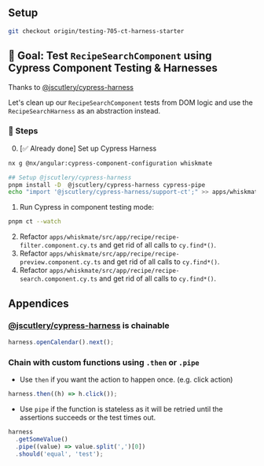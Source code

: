 ## Setup

```sh
git checkout origin/testing-705-ct-harness-starter
```

## 🎯 Goal: Test `RecipeSearchComponent` using Cypress Component Testing & Harnesses

Thanks to [@jscutlery/cypress-harness](https://github.com/jscutlery/devkit/tree/main/packages/cypress-harness)

Let's clean up our `RecipeSearchComponent` tests from DOM logic and use the `RecipeSearchHarness` as an abstraction instead.

### 📝 Steps

0. [✅ Already done] Set up Cypress Harness

```sh
nx g @nx/angular:cypress-component-configuration whiskmate

## Setup @jscutlery/cypress-harness
pnpm install -D  @jscutlery/cypress-harness cypress-pipe
echo "import '@jscutlery/cypress-harness/support-ct';" >> apps/whiskmate/cypress/support/commands.ts
```

1. Run Cypress in component testing mode:

```sh
pnpm ct --watch
```

2. Refactor `apps/whiskmate/src/app/recipe/recipe-filter.component.cy.ts` and get rid of all calls to `cy.find*()`.
3. Refactor `apps/whiskmate/src/app/recipe/recipe-preview.component.cy.ts` and get rid of all calls to `cy.find*()`.
4. Refactor `apps/whiskmate/src/app/recipe/recipe-search.component.cy.ts` and get rid of all calls to `cy.find*()`.

## Appendices

### [@jscutlery/cypress-harness](https://github.com/jscutlery/test-utils/tree/main/packages/cypress-harness) is chainable

```ts
harness.openCalendar().next();
```

### Chain with custom functions using `.then` or `.pipe`

- Use `then` if you want the action to happen once. (e.g. click action)

```ts
harness.then((h) => h.click());
```

- Use `pipe` if the function is stateless as it will be retried until the assertions succeeds or the test times out.

```ts
harness
  .getSomeValue()
  .pipe((value) => value.split(',')[0])
  .should('equal', 'test');
```
